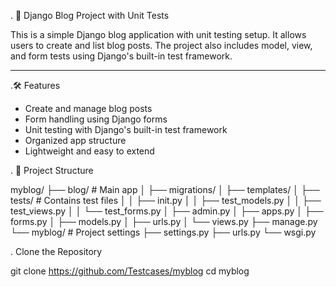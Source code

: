 . 📝 Django Blog Project with Unit Tests

This is a simple Django blog application with unit testing setup. It allows users to create and list blog posts. The project also includes model, view, and form tests using Django's built-in test framework.

---
 .🛠 Features

- Create and manage blog posts
- Form handling using Django forms
- Unit testing with Django's built-in test framework
- Organized app structure
- Lightweight and easy to extend


. 📁 Project Structure


myblog/
├── blog/ # Main app
│ ├── migrations/
│ ├── templates/
│ ├── tests/ # Contains test files
│ │ ├── init.py
│ │ ├── test_models.py
│ │ ├── test_views.py
│ │ └── test_forms.py
│ ├── admin.py
│ ├── apps.py
│ ├── forms.py
│ ├── models.py
│ ├── urls.py
│ └── views.py
├── manage.py
└── myblog/ # Project settings
├── settings.py
├── urls.py
└── wsgi.py


. Clone the Repository


git clone https://github.com/Testcases/myblog
cd myblog
